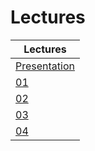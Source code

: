 # Lectures

| Lectures |
|-|
| [Presentation](presentation_FIRST%20CLASS%20MOBCOM%202024.pdf) |
| [01](01) |
| [02](02) |
| [03](03) |
| [04](04) |
